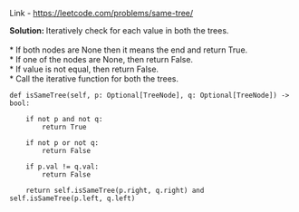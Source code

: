 Link - https://leetcode.com/problems/same-tree/

<b>Solution: </b>Iteratively check for each value in both the trees. <br/><br/>* If both nodes are None then it means the end and return True. <br/>* If one of the nodes are None, then return False. <br/>* If value is not equal, then return False. <br/>* Call the iterative function for both the trees. 
    
    def isSameTree(self, p: Optional[TreeNode], q: Optional[TreeNode]) -> bool:
        
        if not p and not q:
            return True
        
        if not p or not q:
            return False
        
        if p.val != q.val:
            return False
        
        return self.isSameTree(p.right, q.right) and self.isSameTree(p.left, q.left)
